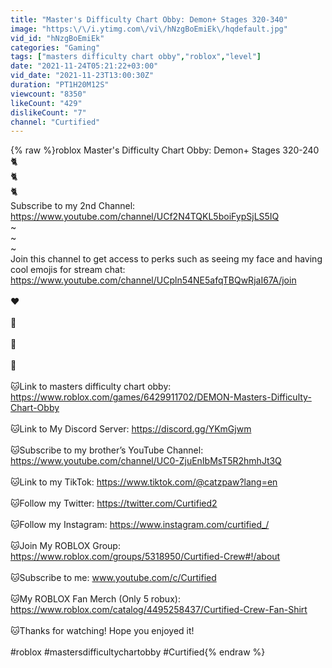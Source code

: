 ```yaml
---
title: "Master's Difficulty Chart Obby: Demon+ Stages 320-340"
image: "https:\/\/i.ytimg.com\/vi\/hNzgBoEmiEk\/hqdefault.jpg"
vid_id: "hNzgBoEmiEk"
categories: "Gaming"
tags: ["masters difficulty chart obby","roblox","level"]
date: "2021-11-24T05:21:22+03:00"
vid_date: "2021-11-23T13:00:30Z"
duration: "PT1H20M12S"
viewcount: "8350"
likeCount: "429"
dislikeCount: "7"
channel: "Curtified"
---
```

{% raw %}roblox Master's Difficulty Chart Obby: Demon+ Stages 320-240<br />🐈<br />🐈<br />🐈<br />Subscribe to my 2nd Channel: <a rel="nofollow" target="blank" href="https://www.youtube.com/channel/UCf2N4TQKL5boiFypSjLS5IQ">https://www.youtube.com/channel/UCf2N4TQKL5boiFypSjLS5IQ</a><br />~<br />~<br />~<br />Join this channel to get access to perks such as seeing my face and having cool emojis for stream chat:<br /><a rel="nofollow" target="blank" href="https://www.youtube.com/channel/UCpln54NE5afqTBQwRjaI67A/join">https://www.youtube.com/channel/UCpln54NE5afqTBQwRjaI67A/join</a><br /><br />❤️<br /><br />🧡<br /><br />💛<br /><br />💚<br /><br />🐱Link to masters difficulty chart obby: <a rel="nofollow" target="blank" href="https://www.roblox.com/games/6429911702/DEMON-Masters-Difficulty-Chart-Obby">https://www.roblox.com/games/6429911702/DEMON-Masters-Difficulty-Chart-Obby</a><br /><br />🐱Link to My Discord Server: <a rel="nofollow" target="blank" href="https://discord.gg/YKmGjwm">https://discord.gg/YKmGjwm</a><br /><br />🐱Subscribe to my brother’s YouTube Channel: <a rel="nofollow" target="blank" href="https://www.youtube.com/channel/UC0-ZjuEnIbMsT5R2hmhJt3Q">https://www.youtube.com/channel/UC0-ZjuEnIbMsT5R2hmhJt3Q</a><br /><br />🐱Link to my TikTok: <a rel="nofollow" target="blank" href="https://www.tiktok.com/@catzpaw?lang=en">https://www.tiktok.com/@catzpaw?lang=en</a><br /><br />🐱Follow my Twitter: <a rel="nofollow" target="blank" href="https://twitter.com/Curtified2">https://twitter.com/Curtified2</a> <br /><br />🐱Follow my Instagram: <a rel="nofollow" target="blank" href="https://www.instagram.com/curtified_/">https://www.instagram.com/curtified_/</a><br /><br />🐱Join My ROBLOX Group: <a rel="nofollow" target="blank" href="https://www.roblox.com/groups/5318950/Curtified-Crew#!/about">https://www.roblox.com/groups/5318950/Curtified-Crew#!/about</a><br /><br />🐱Subscribe to me: www.youtube.com/c/Curtified<br /><br />🐱My ROBLOX Fan Merch (Only 5 robux): <a rel="nofollow" target="blank" href="https://www.roblox.com/catalog/4495258437/Curtified-Crew-Fan-Shirt">https://www.roblox.com/catalog/4495258437/Curtified-Crew-Fan-Shirt</a><br /><br />🐱Thanks for watching! Hope you enjoyed it!<br /><br />#roblox #mastersdifficultychartobby #Curtified{% endraw %}
